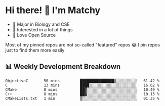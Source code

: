 # Hi there! 👋 I'm Matchy

- 🧬 Major in Biology and CSE
- 🎈 Interested in a lot of things
- 💜 Love Open Source

Most of my pinned repos are not so-called "featured" repos 😂 I pin repos just to find them more easily

## 📊 Weekly Development Breakdown

<!--START_SECTION:waka-->

```text
ObjectiveC       50 mins         ███████████████▒░░░░░░░░░   61.42 %
C                13 mins         ████░░░░░░░░░░░░░░░░░░░░░   16.62 %
CMake            8 mins          ██▓░░░░░░░░░░░░░░░░░░░░░░   10.49 %
C++              8 mins          ██▓░░░░░░░░░░░░░░░░░░░░░░   10.13 %
CMakeLists.txt   1 min           ▒░░░░░░░░░░░░░░░░░░░░░░░░   01.35 %
```

<!--END_SECTION:waka-->
